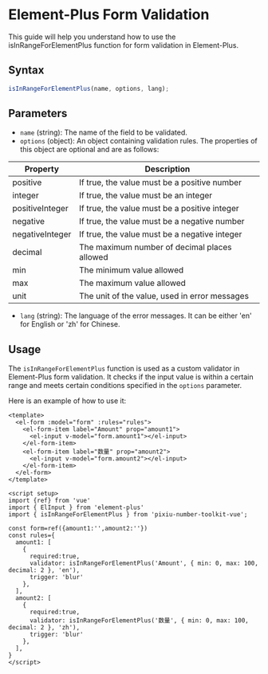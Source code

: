 <script setup>
import {ref} from 'vue'
import { useData } from 'vitepress'
import { ElInput } from 'element-plus'
import {isInRangeForElementPlus} from 'pixiu-number-toolkit-vue';

const { site, theme, page, frontmatter } = useData()
const form=ref({amount1:'',amount2:''})
const rules={
  amount1: [
    
    { required:true,validator: isInRangeForElementPlus('Amount', { min: 0, max: 100, decimal: 2 }, 'en'), trigger: 'blur' },
  ],
  amount2: [
    { required:true,validator: isInRangeForElementPlus('数量', { min: 0, max: 100, decimal: 2 }, 'zh'), trigger: 'blur' },
  ],
}
</script>

# Element-Plus Form Validation

This guide will help you understand how to use the isInRangeForElementPlus function for form validation in Element-Plus.

## Syntax

```ts
isInRangeForElementPlus(name, options, lang);
```

## Parameters

- `name` (string): The name of the field to be validated.
- `options` (object): An object containing validation rules. The properties of this object are optional and are as follows:

| Property        | Description                                   |
| --------------- | --------------------------------------------- |
| positive        | If true, the value must be a positive number  |
| integer         | If true, the value must be an integer         |
| positiveInteger | If true, the value must be a positive integer |
| negative        | If true, the value must be a negative number  |
| negativeInteger | If true, the value must be a negative integer |
| decimal         | The maximum number of decimal places allowed  |
| min             | The minimum value allowed                     |
| max             | The maximum value allowed                     |
| unit            | The unit of the value, used in error messages |

- `lang` (string): The language of the error messages. It can be either 'en' for English or 'zh' for Chinese.

## Usage

The `isInRangeForElementPlus` function is used as a custom validator in Element-Plus form validation. It checks if the input value is within a certain range and meets certain conditions specified in the `options` parameter.

  <el-form :model="form" :rules="rules">
    <el-form-item label="Amount" prop="amount1">
      <el-input v-model="form.amount1"></el-input>
    </el-form-item>
    <el-form-item label="数量" prop="amount2">
      <el-input v-model="form.amount2"></el-input>
    </el-form-item>
  </el-form>

Here is an example of how to use it:

```Vue
<template>
  <el-form :model="form" :rules="rules">
    <el-form-item label="Amount" prop="amount1">
      <el-input v-model="form.amount1"></el-input>
    </el-form-item>
    <el-form-item label="数量" prop="amount2">
      <el-input v-model="form.amount2"></el-input>
    </el-form-item>
  </el-form>
</template>

<script setup>
import {ref} from 'vue'
import { ElInput } from 'element-plus'
import { isInRangeForElementPlus } from 'pixiu-number-toolkit-vue';

const form=ref({amount1:'',amount2:''})
const rules={
  amount1: [
    {
      required:true,
      validator: isInRangeForElementPlus('Amount', { min: 0, max: 100, decimal: 2 }, 'en'),
      trigger: 'blur'
    },
  ],
  amount2: [
    {
      required:true,
      validator: isInRangeForElementPlus('数量', { min: 0, max: 100, decimal: 2 }, 'zh'),
      trigger: 'blur'
    },
  ],
}
</script>
```
